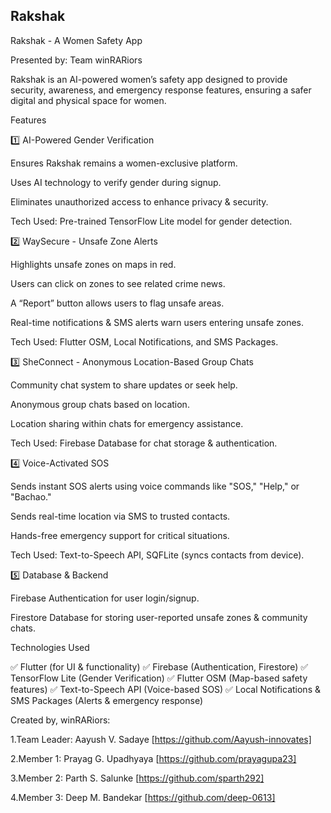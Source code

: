 ## Rakshak
Rakshak - A Women Safety App

Presented by: Team winRARiors

Rakshak is an AI-powered women’s safety app designed to provide security, awareness, and emergency response features, ensuring a safer digital and physical space for women.

Features

1️⃣ AI-Powered Gender Verification

Ensures Rakshak remains a women-exclusive platform.

Uses AI technology to verify gender during signup.

Eliminates unauthorized access to enhance privacy & security.

Tech Used: Pre-trained TensorFlow Lite model for gender detection.


2️⃣ WaySecure - Unsafe Zone Alerts

Highlights unsafe zones on maps in red.

Users can click on zones to see related crime news.

A “Report” button allows users to flag unsafe areas.

Real-time notifications & SMS alerts warn users entering unsafe zones.

Tech Used: Flutter OSM, Local Notifications, and SMS Packages.

3️⃣ SheConnect - Anonymous Location-Based Group Chats

Community chat system to share updates or seek help.

Anonymous group chats based on location.

Location sharing within chats for emergency assistance.

Tech Used: Firebase Database for chat storage & authentication.


4️⃣ Voice-Activated SOS

Sends instant SOS alerts using voice commands like "SOS," "Help," or "Bachao."

Sends real-time location via SMS to trusted contacts.

Hands-free emergency support for critical situations.

Tech Used: Text-to-Speech API, SQFLite (syncs contacts from device).


5️⃣ Database & Backend

Firebase Authentication for user login/signup.

Firestore Database for storing user-reported unsafe zones & community chats.


Technologies Used

✅ Flutter (for UI & functionality)
✅ Firebase (Authentication, Firestore)
✅ TensorFlow Lite (Gender Verification)
✅ Flutter OSM (Map-based safety features)
✅ Text-to-Speech API (Voice-based SOS)
✅ Local Notifications & SMS Packages (Alerts & emergency response)

Created by, winRARiors:

1.Team Leader: Aayush V. Sadaye [https://github.com/Aayush-innovates]

2.Member 1: Prayag G. Upadhyaya [https://github.com/prayagupa23]

3.Member 2: Parth S. Salunke [https://github.com/sparth292]

4.Member 3: Deep M. Bandekar [https://github.com/deep-0613]
